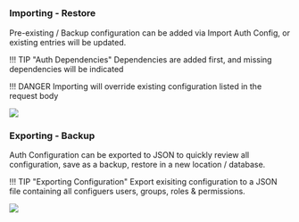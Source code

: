 ##

### Importing - Restore

Pre-existing / Backup configuration can be added via Import Auth Config, or existing entries will be updated.

!!! TIP "Auth Dependencies"
    Dependencies are added first, and missing dependencies will be indicated

!!! DANGER
    Importing will override existing configuration listed in the request body

![](./images/import-export.png)

### Exporting - Backup

Auth Configuration can be exported to JSON to quickly review all configuration, save as a backup, restore in a new location / database.

!!! TIP "Exporting Configuration"
    Export exisiting configuration to a JSON file containing all configuers users, groups, roles & permissions.

![](./images/export.png)

